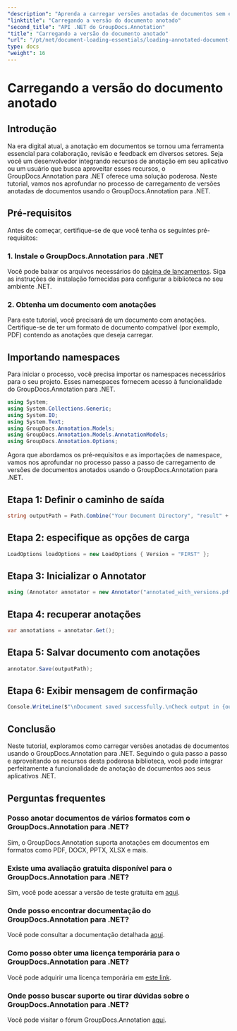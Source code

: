 ```yaml
---
"description": "Aprenda a carregar versões anotadas de documentos sem esforço usando o GroupDocs.Annotation para .NET. Simplifique os processos de colaboração e revisão."
"linktitle": "Carregando a versão do documento anotado"
"second_title": "API .NET do GroupDocs.Annotation"
"title": "Carregando a versão do documento anotado"
"url": "/pt/net/document-loading-essentials/loading-annotated-document-version/"
type: docs
"weight": 16
---
```


# Carregando a versão do documento anotado

## Introdução
Na era digital atual, a anotação em documentos se tornou uma ferramenta essencial para colaboração, revisão e feedback em diversos setores. Seja você um desenvolvedor integrando recursos de anotação em seu aplicativo ou um usuário que busca aproveitar esses recursos, o GroupDocs.Annotation para .NET oferece uma solução poderosa. Neste tutorial, vamos nos aprofundar no processo de carregamento de versões anotadas de documentos usando o GroupDocs.Annotation para .NET.
## Pré-requisitos
Antes de começar, certifique-se de que você tenha os seguintes pré-requisitos:
### 1. Instale o GroupDocs.Annotation para .NET
Você pode baixar os arquivos necessários do [página de lançamentos](https://releases.groupdocs.com/annotation/net/). Siga as instruções de instalação fornecidas para configurar a biblioteca no seu ambiente .NET.
### 2. Obtenha um documento com anotações
Para este tutorial, você precisará de um documento com anotações. Certifique-se de ter um formato de documento compatível (por exemplo, PDF) contendo as anotações que deseja carregar.

## Importando namespaces
Para iniciar o processo, você precisa importar os namespaces necessários para o seu projeto. Esses namespaces fornecem acesso à funcionalidade do GroupDocs.Annotation para .NET.

```csharp
using System;
using System.Collections.Generic;
using System.IO;
using System.Text;
using GroupDocs.Annotation.Models;
using GroupDocs.Annotation.Models.AnnotationModels;
using GroupDocs.Annotation.Options;
```


Agora que abordamos os pré-requisitos e as importações de namespace, vamos nos aprofundar no processo passo a passo de carregamento de versões de documentos anotados usando o GroupDocs.Annotation para .NET.
## Etapa 1: Definir o caminho de saída
```csharp
string outputPath = Path.Combine("Your Document Directory", "result" + Path.GetExtension("input.pdf"));
```
## Etapa 2: especifique as opções de carga
```csharp
LoadOptions loadOptions = new LoadOptions { Version = "FIRST" };
```
## Etapa 3: Inicializar o Annotator
```csharp
using (Annotator annotator = new Annotator("annotated_with_versions.pdf", loadOptions))
```
## Etapa 4: recuperar anotações
```csharp
var annotations = annotator.Get();
```
## Etapa 5: Salvar documento com anotações
```csharp
annotator.Save(outputPath);
```
## Etapa 6: Exibir mensagem de confirmação
```csharp
Console.WriteLine($"\nDocument saved successfully.\nCheck output in {outputPath}.");
```

## Conclusão
Neste tutorial, exploramos como carregar versões anotadas de documentos usando o GroupDocs.Annotation para .NET. Seguindo o guia passo a passo e aproveitando os recursos desta poderosa biblioteca, você pode integrar perfeitamente a funcionalidade de anotação de documentos aos seus aplicativos .NET.
## Perguntas frequentes
### Posso anotar documentos de vários formatos com o GroupDocs.Annotation para .NET?
Sim, o GroupDocs.Annotation suporta anotações em documentos em formatos como PDF, DOCX, PPTX, XLSX e mais.
### Existe uma avaliação gratuita disponível para o GroupDocs.Annotation para .NET?
Sim, você pode acessar a versão de teste gratuita em [aqui](https://releases.groupdocs.com/).
### Onde posso encontrar documentação do GroupDocs.Annotation para .NET?
Você pode consultar a documentação detalhada [aqui](https://tutorials.groupdocs.com/annotation/net/).
### Como posso obter uma licença temporária para o GroupDocs.Annotation para .NET?
Você pode adquirir uma licença temporária em [este link](https://purchase.groupdocs.com/temporary-license/).
### Onde posso buscar suporte ou tirar dúvidas sobre o GroupDocs.Annotation para .NET?
Você pode visitar o fórum GroupDocs.Annotation [aqui](https://forum.groupdocs.com/c/annotation/10).